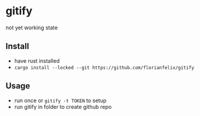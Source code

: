 # gitify
not yet working state
## Install
- have rust installed
- `cargo install --locked --git https://github.com/florianfelix/gitify`

## Usage
- run once or `gitify -t TOKEN` to setup
- run gitify in folder to create github repo
